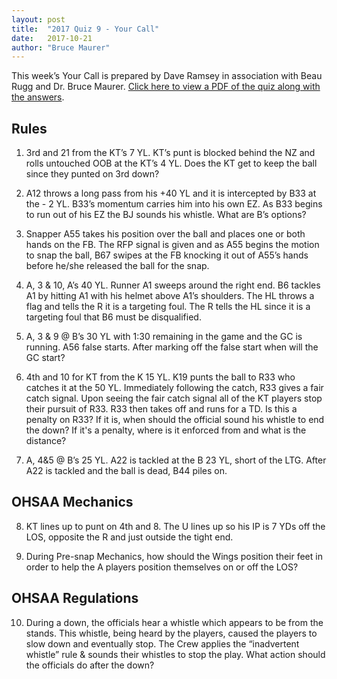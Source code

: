 ```yaml
---
layout: post
title:  "2017 Quiz 9 - Your Call"
date:   2017-10-21
author: "Bruce Maurer"
---
```


This week’s Your Call is prepared by Dave Ramsey in association with Beau Rugg
and Dr. Bruce Maurer. [Click here to view a PDF of the quiz along with the
answers](https://storage.googleapis.com/ohsaa-websites/quizzes/2017/2017-quiz-9.pdf).

## Rules

1. 3rd and 21 from the KT’s 7 YL. KT’s punt is blocked behind the NZ and rolls
   untouched OOB at the KT’s 4 YL. Does the KT get to keep the ball since they
punted on 3rd down?

2. A12 throws a long pass from his +40 YL and it is intercepted by B33 at the -
   2 YL. B33’s momentum carries him into his own EZ. As B33 begins to run out of
his EZ the BJ sounds his whistle. What are B’s options?

3. Snapper A55 takes his position over the ball and places one or both hands on
   the FB. The RFP signal is given and as A55 begins the motion to snap the
ball, B67 swipes at the FB knocking it out of A55’s hands before he/she released
the ball for the snap.

4. A, 3 & 10, A’s 40 YL. Runner A1 sweeps around the right end. B6 tackles A1 by
   hitting A1 with his helmet above A1’s shoulders. The HL throws a flag and
tells the R it is a targeting foul. The R tells the HL since it is a targeting
foul that B6 must be disqualified.

5. A, 3 & 9 @ B’s 30 YL with 1:30 remaining in the game and the GC is running.
   A56 false starts. After marking off the false start when will the GC start?

6. 4th and 10 for KT from the K 15 YL. K19 punts the ball to R33 who catches it
   at the 50 YL. Immediately following the catch, R33 gives a fair catch signal.
Upon seeing the fair catch signal all of the KT players stop their pursuit of
R33. R33 then takes off and runs for a TD. Is this a penalty on R33? If it is,
when should the official sound his whistle to end the down? If it's a penalty,
where is it enforced from and what is the distance?

7. A, 4&5 @ B’s 25 YL. A22 is tackled at the B 23 YL, short of the LTG. After
   A22 is tackled and the ball is dead, B44 piles on.

## OHSAA Mechanics
8. KT lines up to punt on 4th and 8. The U lines up so his IP is 7 YDs off the
   LOS, opposite the R and just outside the tight end.

9. During Pre-snap Mechanics, how should the Wings position their feet in order
   to help the A players position themselves on or off the LOS?

## OHSAA Regulations
10. During a down, the officials hear a whistle which appears to be from the
    stands. This whistle, being heard by the players, caused the players to slow
down and eventually stop. The Crew applies the “inadvertent whistle” rule &
sounds their whistles to stop the play. What action should the officials do
after the down?
